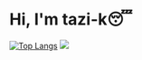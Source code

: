 # Hi, I'm tazi-k😴
[![Top Langs](https://github-readme-stats.vercel.app/api/top-langs/?username=tazi-k&exclude_repo=My_LP)](https://github.com/tazi-k/tazi-k)
![](https://github-readme-stats.vercel.app/api?username=tazi-k)
